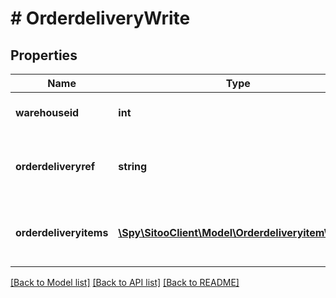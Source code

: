 # # OrderdeliveryWrite

## Properties

Name | Type | Description | Notes
------------ | ------------- | ------------- | -------------
**warehouseid** | **int** | The warehouse ID used for this order delivery. |
**orderdeliveryref** | **string** | Delivery reference (waybill no. or similar tracking number). | [optional]
**orderdeliveryitems** | [**\Spy\SitooClient\Model\OrderdeliveryitemWrite[]**](OrderdeliveryitemWrite.md) | Array of delivery items for this delivery. See orderdeliveryitem for fields. |

[[Back to Model list]](../../README.md#models) [[Back to API list]](../../README.md#endpoints) [[Back to README]](../../README.md)
